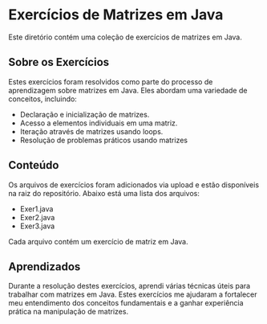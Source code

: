 # Exercícios de Matrizes em Java

Este diretório contém uma coleção de exercícios de matrizes em Java.

## Sobre os Exercícios

Estes exercícios foram resolvidos como parte do processo de aprendizagem sobre matrizes em Java. Eles abordam uma variedade de conceitos, incluindo:

- Declaração e inicialização de matrizes.
- Acesso a elementos individuais em uma matriz.
- Iteração através de matrizes usando loops.
- Resolução de problemas práticos usando matrizes

## Conteúdo

Os arquivos de exercícios foram adicionados via upload e estão disponíveis na raiz do repositório. Abaixo está uma lista dos arquivos:

- Exer1.java
- Exer2.java
- Exer3.java

Cada arquivo contém um exercício de matriz em Java.

## Aprendizados

Durante a resolução destes exercícios, aprendi várias técnicas úteis para trabalhar com matrizes em Java. Estes exercícios me ajudaram a fortalecer meu entendimento dos conceitos fundamentais e a ganhar experiência prática na manipulação de matrizes.

